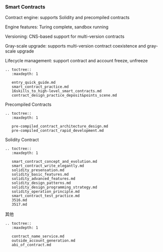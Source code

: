### Smart Contracts

Contract engine: supports Solidity and precompiled contracts

Engine features: Turing complete, sandbox running

Versioning: CNS-based support for multi-version contracts

Gray-scale upgrade: supports multi-version contract coexistence and gray-scale upgrade

Lifecycle management: support contract and account freeze, unfreeze

```eval_rst
.. toctree::
   :maxdepth: 1

   entry_quick_guide.md
   smart_contract_practice.md
   16skills_to_high-level_smart_contracts.md
   contract_design_practice_deposit&points_scene.md
```

Precompiled Contracts

```eval_rst
.. toctree::
   :maxdepth: 1

   pre-compiled_contract_architecture_design.md
   pre-compiled_contract_rapid_development.md
```

Solidity Contract

```eval_rst
.. toctree::
   :maxdepth: 1

   smart_contract_concept_and_evolution.md
   smart_contract_write_elegantly.md
   solidity_presensation.md
   solidity_basic_features.md
   solidity_advanced_features.md
   solidity_design_patterns.md
   solidity_design_programming_strategy.md
   solidity_operation_principle.md
   smart_contract_test_practice.md
   3516.md
   3517.md
```

其他

```eval_rst
.. toctree::
   :maxdepth: 1

   contract_name_service.md
   outside_account_generation.md
   abi_of_contract.md
```